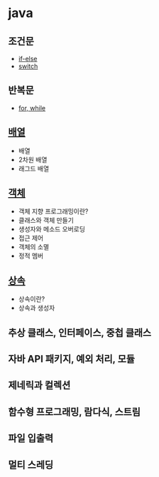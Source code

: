 # java

## 조건문
- [if-else](src/conditional/ifelse/README.md)
- [switch](src/conditional/switch/README.md)

## 반복문
- [for, while](src/loop/README.md)

## [배열](src/array/README.md)
- 배열
- 2차원 배열
- 래그드 배열

## [객체](src/object/README.md)
- 객체 지향 프로그래밍이란?
- 클래스와 객체 만들기
- 생성자와 메소드 오버로딩
- 접근 제어
- 객체의 소멸
- 정적 멤버

## [상속](src/inheritance/README.md)
- 상속이란?
- 상속과 생성자

## 추상 클래스, 인터페이스, 중첩 클래스

## 자바 API 패키지, 예외 처리, 모듈

## 제네릭과 컬렉션

## 함수형 프로그래밍, 람다식, 스트림

## 파일 입출력

## 멀티 스레딩